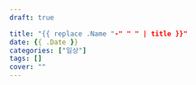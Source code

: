 ```yaml
---
draft: true

title: "{{ replace .Name "-" " " | title }}"
date: {{ .Date }}
categories: ["일상"]
tags: []
cover: ""
---
```

